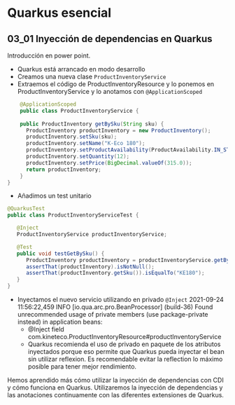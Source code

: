 # Quarkus esencial
## 03_01 Inyección de dependencias en Quarkus

Introducción en power point.

* Quarkus está arrancado en modo desarrollo
* Creamos una nueva clase `ProductInventoryService`
* Extraemos el código de ProductInventoryResource y lo ponemos en ProductInventoryService y lo anotamos con `@ApplicationScoped`
```java
    @ApplicationScoped
    public class ProductInventoryService {
    
    public ProductInventory getBySku(String sku) {
      ProductInventory productInventory = new ProductInventory();
      productInventory.setSku(sku);
      productInventory.setName("K-Eco 180");
      productInventory.setProductAvailability(ProductAvailability.IN_STOCK);
      productInventory.setQuantity(12);
      productInventory.setPrice(BigDecimal.valueOf(315.0));
      return productInventory;
    }
}
```

* Añadimos un test unitario
```java
@QuarkusTest
public class ProductInventoryServiceTest {

   @Inject
   ProductInventoryService productInventoryService;

   @Test
   public void testGetBySku() {
      ProductInventory productInventory = productInventoryService.getBySku("KE180");
      assertThat(productInventory).isNotNull();
      assertThat(productInventory.getSku()).isEqualTo("KE180");
   }
}
```

* Inyectamos el nuevo servicio utilizando en privado `@Inject`
  2021-09-24 11:56:22,459 INFO  [io.qua.arc.pro.BeanProcessor] (build-36) Found unrecommended usage of private members (use package-private instead) in application beans:
  - @Inject field com.kineteco.ProductInventoryResource#productInventoryService
  - Quarkus recomienda el uso de privado en paquete de los atributos inyectados porque eso permite que Quarkus pueda inyectar el bean sin utilizar
  reflexion. Es recomendable evitar la reflection lo máximo posible para tener mejor rendimiento.

Hemos aprendido más cómo utilizar la inyección de dependencias con CDI y cómo funciona en Quarkus. 
Utilizaremos la inyección de dependencias y las anotaciones continuamente con las diferentes extensiones de Quarkus.


